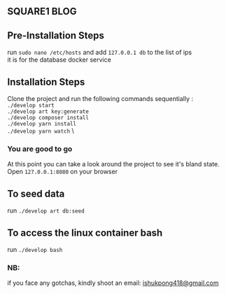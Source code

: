 ## SQUARE1 BLOG

## Pre-Installation Steps
run `sudo nano /etc/hosts` and add
`127.0.0.1 db` to the  list of ips \
it is for the database docker service

## Installation Steps

Clone the project and run the following commands sequentially : \
`./develop start` \
`./develop art key:generate` \
`./develop composer install` \
`./develop yarn install` \
`./develop yarn watch` \

### You are good to go

At this point you can take a look around the project to see it's bland state. \
Open `127.0.0.1:8080` on your browser

## To seed data
run `./develop art db:seed`

## To access the linux container bash
run `./develop bash`

### NB: 
if you face any gotchas, kindly shoot an email: ishukpong418@gmail.com
